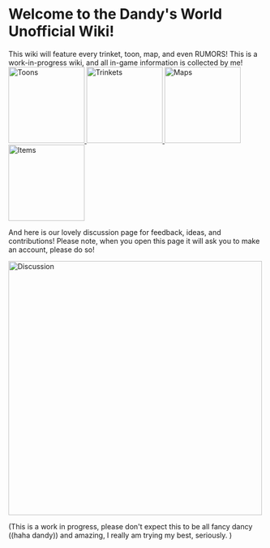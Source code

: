 # Welcome to the Dandy's World Unofficial Wiki!

This wiki will feature every trinket, toon, map, and even RUMORS! This is a work-in-progress wiki, and all in-game information is collected by me!
<br>
<a href="toons.md">
    <img src="https://blinkies.cafe/b/blinkiesCafe-Un.gif" alt="Toons" width="150">
</a>
<a href="trinkets.md">
    <img src="https://blinkies.cafe/b/blinkiesCafe-Z6.gif" alt="Trinkets" width="150">
</a>
<a href="maps.md">
    <img src="https://blinkies.cafe/b/blinkiesCafe-zr.gif" alt="Maps" width="150">
</a>
<a href="items.md">
    <img src="https://blinkies.cafe/b/blinkiesCafe-p6.gif" alt="Items" width="150">
</a>

And here is our lovely discussion page for feedback, ideas, and contributions!  Please note, when you open this page it will ask you to make an account, please do so!

<a href="discussion.md">
    <img src="https://blinkies.cafe/b/blinkiesCafe-KO.gif" alt="Discussion" width="500">
</a>

(This is a work in progress, please don't expect this to be all fancy dancy ((haha dandy)) and amazing, I really am trying my best, seriously. )
